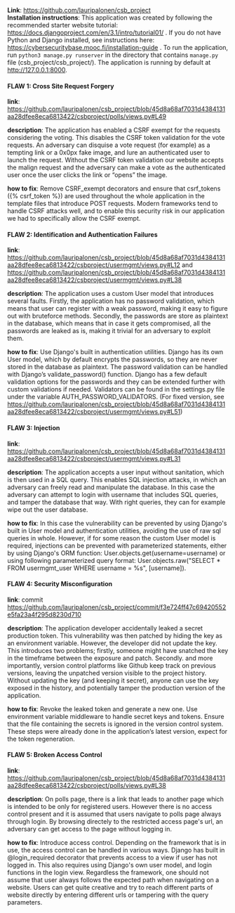 **Link**: https://github.com/lauripalonen/csb_project  
**Installation instructions**: This application was created by following the recommended starter website tutorial:
https://docs.djangoproject.com/en/3.1/intro/tutorial01/ . If you do not have Python and Django installed, 
see instructions here: https://cybersecuritybase.mooc.fi/installation-guide . 
To run the application, run `python3 manage.py runserver` in the directory that contains `manage.py` file (csb_project/csb_project/). The application is running by default at http://127.0.0.1:8000.

#### FLAW 1: Cross Site Request Forgery
**link**: https://github.com/lauripalonen/csb_project/blob/45d8a68af7031d4384131aa28dfee8eca6813422/csbproject/polls/views.py#L49

**description**: 
The application has enabled a CSRF exempt for the requests considering the voting. This disables the CSRF token validation for the vote requests. An adversary can disquise a vote request (for example) as a tempting link or a 0x0px fake image, and lure an authenticated user to launch the request. Without the CSRF token validation our website accepts the malign request and the adversary can make a vote as the authenticated user once the user clicks the link or “opens” the image.

**how to fix**:
Remove CSRF_exempt decorators and ensure that csrf_tokens ({% csrf_token %}) are used throughout the whole application in the template files that introduce POST requests. Modern frameworks tend to handle CSRF attacks well, and to enable this security risk in our application we had to specifically allow the CSRF exempt.


#### FLAW 2: Identification and Authentication Failures
**link**: https://github.com/lauripalonen/csb_project/blob/45d8a68af7031d4384131aa28dfee8eca6813422/csbproject/usermgmt/views.py#L12 and https://github.com/lauripalonen/csb_project/blob/45d8a68af7031d4384131aa28dfee8eca6813422/csbproject/usermgmt/views.py#L38

**description**: The application uses a custom User model that introduces several faults. Firstly, the application has no password validation, which means that  user can register with a weak password, making it easy to figure out with bruteforce methods. Secondly, the passwords are store as plaintext in the database, which means that in case it gets compromised, all the passwords are leaked as is, making it trivial for an adversary to exploit them.

**how to fix**: Use Django's built in authentication utilities. Django has its own User model, which by default encrypts the passwords, so they are never stored in the database as plaintext. The password validation can be handled with Django’s validate_password() function. Django has a few default validation options for the passwords and they can be extended further with custom validations if needed. Validators can be found in the settings.py file under the variable AUTH_PASSWORD_VALIDATORS. (For fixed version, see https://github.com/lauripalonen/csb_project/blob/45d8a68af7031d4384131aa28dfee8eca6813422/csbproject/usermgmt/views.py#L51)


#### FLAW 3: Injection
**link**: https://github.com/lauripalonen/csb_project/blob/45d8a68af7031d4384131aa28dfee8eca6813422/csbproject/usermgmt/views.py#L31

**description**: The application accepts a user input without sanitation, which is then used in a SQL query. This enables SQL injection attacks, in which an adversary can freely read and manipulate the database. In this case the adversary can attempt to login with username that includes SQL queries, and tamper the database that way. With right queries, they can for example wipe out the user database.

**how to fix**: In this case the vulnerability can be prevented by using Django's built in User model and authentication utilities, avoiding the use of raw sql queries in whole. However, if for some reason the custom User model is required, injections can be prevented with parameterized statements, either by using Django's ORM function: User.objects.get(username=username) or using following parameterized query format: User.objects.raw("SELECT * FROM usermgmt_user WHERE username = %s", [username]).


#### FLAW 4: Security Misconfiguration
**link**: commit https://github.com/lauripalonen/csb_project/commit/f3e724ff47c69420552e5fa23a4f295d8230d710

**description**: The application developer accidentally leaked a secret production token. This vulnerability was then patched by hiding the key as an environment variable. However, the developer did not update the key. This introduces two problems; firstly, someone might have snatched the key in the timeframe between the exposure and patch. Secondly. and more importantly, version control platforms like Github keep track on previous versions, leaving the unpatched version visible to the project history. Without updating the key (and keeping it secret), anyone can use the key exposed in the history, and potentially tamper the production version of the application. 

**how to fix**: Revoke the leaked token and generate a new one. Use environment variable middleware to handle secret keys and tokens. Ensure that the file containing the secrets is ignored in the version control system. These steps were already done in the application’s latest version, expect for the token regeneration.


#### FLAW 5: Broken Access Control
**link**: https://github.com/lauripalonen/csb_project/blob/45d8a68af7031d4384131aa28dfee8eca6813422/csbproject/polls/views.py#L38

**description**: On polls page, there is a link that leads to another page which is intended to be only for registered users. However there is no access control present and it is assumed that users navigate to polls page always through login. By browsing directely to the restricted access page's url, an adversary can get access to the page without logging in.

**how to fix**: Introduce access control. Depending on the framework that is in use, the access control can be handled in various ways. Django has built in @login_required decorator that prevents access to a view if user has not logged in. This also requires using Django's own user model, and login functions in the login view. Regardless the framework, one should not assume that user always follows the expected path when navigating on a website. Users can get quite creative and try to reach different parts of website directly by entering different urls or tampering with the query parameters.
